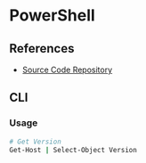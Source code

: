 # PowerShell

<!--
https://app.pluralsight.com/library/courses/powershell-devops-playbook/table-of-contents
-->

## References

- [Source Code Repository](https://github.com/PowerShell/PowerShell)

## CLI

<!-- ### Installation -->

### Usage

```sh
# Get Version
Get-Host | Select-Object Version
```
